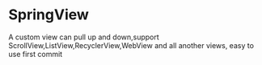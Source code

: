 # SpringView
A custom view can pull up and down,support ScrollView,ListView,RecyclerView,WebView and all another views, easy to use
first commit
